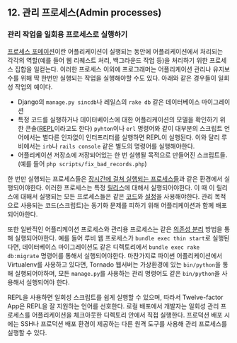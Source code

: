 ## 12. 관리 프로세스(Admin processes)
### 관리 작업을 일회용 프로세스로 실행하기

[프로세스 포메이션](/concurrency)이란 어플리케이션이 실행되는 동안에 어플리케이션에서 처리되는 각각의 역할(예를 들어 웹 리퀘스트 처리, 백그라운드 작업 등)을 처리하기 위한 프로세스 집합을 일컫는다.  이러한 프로세스 이외에 프로그래머는 어플리케이션 관리나 유지보수를 위해 딱 한번만 실행되는 작업을 실행해야할 수도 있다. 아래와 같은 경우들이 일회성 작업의 예이다.

* Django의 `manage.py sincdb`나 레일스의 `rake db` 같은 데이터베이스 마이그레이션
* 특정 코드를 실행하거나 데이터베이스에 대한 어플리케이션의 모델을 확인하기 위한 콘솔([REPL](http://en.wikipedia.org/wiki/Read-eval-print_loop)이라고도 한다) 
`pyhton`이나 `erl` 명령어와 같이 대부분의 스크립트 언어에서는 별다른 인자없이 인터프리터를 실행하면 REPL이 실행된다. 이와 달리 루비에서는 `irb`나 `rails console` 같은 별도의 명령어를 실행해야한다.
* 어플리케이션 저장소에 저장되어있는 한 번 실행될 목적으로 만들어진 스크립트들.(예를 들어 `php scripts/fix_bad_records.php`)


한 번만 실행되는 프로세스들은 [장시간에 걸쳐 실행되는 프로세스들](/processes)과 같은 환경에서 실행되어야한다.  이러한 프로세스는 특정 [릴리스](/build-release-run)에 대해서 실행되어야한다. 이 때 이 릴리스에 대해서 실행되는 모든 프로세스들은 같은 [코드](/code)와 [설정](/config)을 사용해야한다.  관리 목적으로 사용되는 코드(스크립트)는 동기화 문제를 피하기 위해 어플리케이션과 함께 배포되어야한다.

또한 일반적인 어플리케이션 프로세스와 관리용 프로세스는 같은 [의존성 분리](/dependencies) 방법을 통해 실행되어야한다.  예를 들어 루비 웹 프로세스가 `bundle exec thin start`로 실행된다면, 데이터베이스 마이그레이션도 같은 디렉토리에서 `bundle exec rake db:migrate` 명령어를 통해서 실행되어야한다.  마찬가지로 파이썬 어플리케이션에서 Virtualenv를 사용하고 있다면,  Tornado 웹서버는 가상환경에 있는 `bin/python`을 통해 실행되어야하며, 모든 `manage.py`를 사용하는 관리 명령어도 같은 `bin/python`을 사용해서 실행되어야 한다.

REPL을 사용하면 일회성 스크립트를 쉽게 실행할 수 있으며, 따라서 Twelve-factor App은 REPL을 잘 지원하는 언어를 선호한다.  로컬 배포에서 개발자는 일회성 관리 프로세스를 어플리케이션을 체크아웃한 디렉토리 안에서 직접 실행한다.  프로덕션 배포 시에는 SSH나 프로덕션 배포 환경이 제공하는 다른 원격 도구를 사용해 관리 프로세스를 실행할 수 있다.

